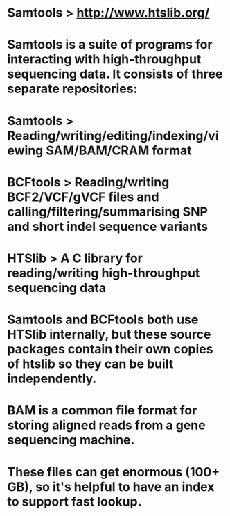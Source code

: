 

# Samtools > http://www.htslib.org/

# Samtools is a suite of programs for interacting with high-throughput sequencing data. It consists of three separate repositories:

# Samtools > Reading/writing/editing/indexing/viewing SAM/BAM/CRAM format
# BCFtools > Reading/writing BCF2/VCF/gVCF files and calling/filtering/summarising SNP and short indel sequence variants
# HTSlib > A C library for reading/writing high-throughput sequencing data
# Samtools and BCFtools both use HTSlib internally, but these source packages contain their own copies of htslib so they can be built independently.


# BAM is a common file format for storing aligned reads from a gene sequencing machine.
# These files can get enormous (100+ GB), so it's helpful to have an index to support fast lookup.
